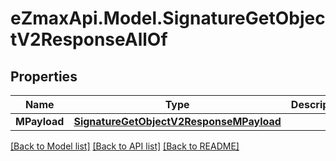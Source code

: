 
# eZmaxApi.Model.SignatureGetObjectV2ResponseAllOf

## Properties

Name | Type | Description | Notes
------------ | ------------- | ------------- | -------------
**MPayload** | [**SignatureGetObjectV2ResponseMPayload**](SignatureGetObjectV2ResponseMPayload.md) |  | 

[[Back to Model list]](../README.md#documentation-for-models)
[[Back to API list]](../README.md#documentation-for-api-endpoints)
[[Back to README]](../README.md)

